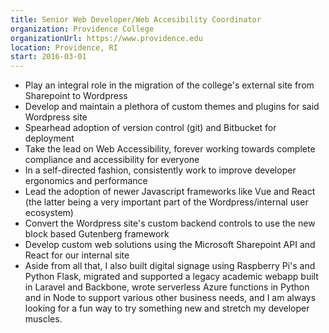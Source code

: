 ```yaml
---
title: Senior Web Developer/Web Accesibility Coordinator
organization: Providence College
organizationUrl: https://www.providence.edu
location: Providence, RI
start: 2016-03-01
---
```


-   Play an integral role in the migration of the college's external site from Sharepoint to Wordpress
-   Develop and maintain a plethora of custom themes and plugins for said Wordpress site
-   Spearhead adoption of version control (git) and Bitbucket for deployment
-   Take the lead on Web Accessibility, forever working towards complete compliance and accessibility for everyone
-   In a self-directed fashion, consistently work to improve developer ergonomics and performance
-   Lead the adoption of newer Javascript frameworks like Vue and React (the latter being a very important part of the Wordpress/internal user ecosystem)
-   Convert the Wordpress site's custom backend controls to use the new block based Gutenberg framework
-   Develop custom web solutions using the Microsoft Sharepoint API and React for our internal site
-   Aside from all that, I also built digital signage using Raspberry Pi's and Python Flask, migrated and supported a legacy academic webapp built in Laravel and Backbone, wrote serverless Azure functions in Python and in Node to support various other business needs, and I am always looking for a fun way to try something new and stretch my developer muscles.
